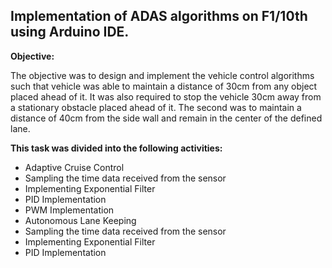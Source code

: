 ## Implementation of ADAS algorithms on F1/10th using Arduino IDE.

**Objective:**

The objective was to design and implement the vehicle control algorithms such that vehicle was able to maintain a distance of 30cm from any object placed ahead of it. It was also required to stop the vehicle 30cm away from a stationary obstacle placed ahead of it. The second was to maintain a distance of 40cm from the side wall and remain in the center of the defined lane.

**This task was divided into the following activities:**
 - Adaptive Cruise Control
  - Sampling the time data received from the sensor
  - Implementing Exponential Filter
  - PID Implementation
  - PWM Implementation
 - Autonomous Lane Keeping
  - Sampling the time data received from the sensor
  - Implementing Exponential Filter
  - PID Implementation
